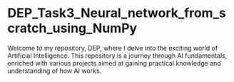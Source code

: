 # DEP_Task3_Neural_network_from_scratch_using_NumPy
Welcome to my repository, DEP, where I delve into the exciting world of Artificial Intelligence. This repository is a journey through AI fundamentals, enriched with various projects aimed at gaining practical knowledge and understanding of how AI works.
